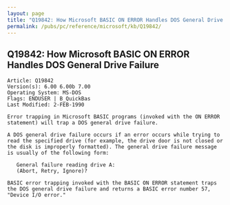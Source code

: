 ```yaml
---
layout: page
title: "Q19842: How Microsoft BASIC ON ERROR Handles DOS General Drive Failure"
permalink: /pubs/pc/reference/microsoft/kb/Q19842/
---
```


## Q19842: How Microsoft BASIC ON ERROR Handles DOS General Drive Failure

	Article: Q19842
	Version(s): 6.00 6.00b 7.00
	Operating System: MS-DOS
	Flags: ENDUSER | B_QuickBas
	Last Modified: 2-FEB-1990
	
	Error trapping in Microsoft BASIC programs (invoked with the ON ERROR
	statement) will trap a DOS general drive failure.
	
	A DOS general drive failure occurs if an error occurs while trying to
	read the specified drive (for example, the drive door is not closed or
	the disk is improperly formatted). The general drive failure message
	is usually of the following form:
	
	   General failure reading drive A:
	   (Abort, Retry, Ignore)?
	
	BASIC error trapping invoked with the BASIC ON ERROR statement traps
	the DOS general drive failure and returns a BASIC error number 57,
	"Device I/O error."
